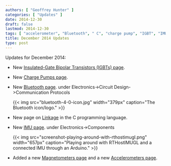 ```yaml
---
authors: [ "Geoffrey Hunter" ]
categories: [ "Updates" ]
date: 2014-12-30
draft: false
lastmod: 2014-12-30
tags: [ "accelerometer", "Bluetooth", " C", "charge pump", "IGBT", "IMU", "linkage", "Linux", "magnetometer", "transistor" ] 
title: December 2014 Updates
type: post
---
```


Updates for December 2014:

* New [Insulated-Gate Bipolar Transistors (IGBTs) page](/electronics/components/transistors/insulated-gate-bipolar-transistors-igbts/).

* New [Charge Pumps page](/electronics/components/power-regulators/charge-pumps).

* New [Bluetooth page](/electronics/components/bluetooth). under Electronics->Circuit Design->Communication Protocols

    {{< img src="bluetooth-4-0-icon.jpg" width="379px" caption="The Bluetooth icon/logo."  >}}

* New page on [Linkage](/programming/languages/c/linkage) in the C programming language.

* New [IMU page](/electronics/components/sensors/inertial-measurement-units-imus). under Electronics->Components

    {{< img src="screenshot-playing-around-with-rthostimugl.png" width="657px" caption="Playing around with RTHostIMUGL and a connected IMU through an Arduino."  >}}

* Added a new [Magnetometers page](/electronics/components/sensors/magnetometers/) and a new [Accelerometers page](/electronics/components/sensors/accelerometers/).